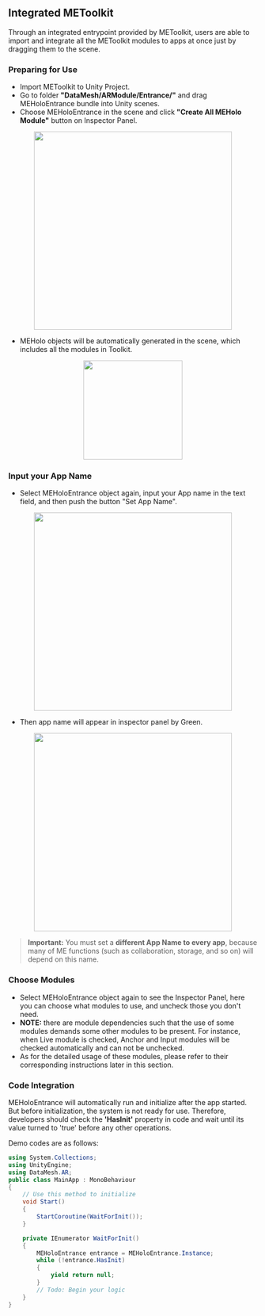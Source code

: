 ## Integrated METoolkit

Through an integrated entrypoint provided by METoolkit, users are able to import and integrate all the METoolkit modules to apps at once just by dragging them to the scene.

### Preparing for Use

* Import METoolkit to Unity Project.
* Go to folder **"DataMesh/ARModule/Entrance/"** and drag MEHoloEntrance bundle into Unity scenes.
* Choose MEHoloEntrance in the scene and click **"Create All MEHolo Module"** button on Inspector Panel.

<p align="center">

<img src="https://user-images.githubusercontent.com/7381020/28106606-0f5411ec-6717-11e7-9e5b-673c214bc4a7.png" width="400">
</p>

* MEHolo objects will be automatically generated in the scene, which includes all the modules in Toolkit.


<p align="center">
<img src="https://user-images.githubusercontent.com/7381020/28006996-4c0f1198-6584-11e7-8d00-ecd895a13680.png" height="200">
</p>



### Input your App Name

- Select MEHoloEntrance object again, input your App name in the text field, and then push the button "Set App Name". 


<p align="center">

<img src="https://user-images.githubusercontent.com/7381020/28106778-ca7fab16-6717-11e7-8e75-567f39b026d3.png" width="400">

</p>

- Then app name will appear in inspector panel by Green.

<p align="center">

<img src="https://user-images.githubusercontent.com/7381020/28106850-194d144a-6718-11e7-8dab-3abc4c451471.png" width="400">

</p>

> **Important:** You must set a **different App Name to every app**, because many of ME functions (such as collaboration, storage, and so on) will depend on this name.



### Choose Modules

* Select MEHoloEntrance object again to see the Inspector Panel, here you can choose what modules to use, and uncheck those you don't need.
* **NOTE:** there are module dependencies such that the use of some modules demands some other modules to be present. For instance, when Live module is checked, Anchor and Input modules will be checked automatically and can not be unchecked.
* As for the detailed usage of these modules, please refer to their corresponding instructions later in this section.



### Code Integration

MEHoloEntrance will automatically run and initialize after the app started. But before initialization, the system is not ready for use. Therefore, developers should check the **'HasInit'** property in code and wait until its value turned to 'true' before any other operations.

Demo codes are as follows:
```C#
using System.Collections;
using UnityEngine;
using DataMesh.AR;
public class MainApp : MonoBehaviour
{
    // Use this method to initialize
    void Start()
    {
        StartCoroutine(WaitForInit());
    }

    private IEnumerator WaitForInit()
    {
        MEHoloEntrance entrance = MEHoloEntrance.Instance;
        while (!entrance.HasInit)
        {
            yield return null;
        }
        // Todo: Begin your logic
    }
}
```

